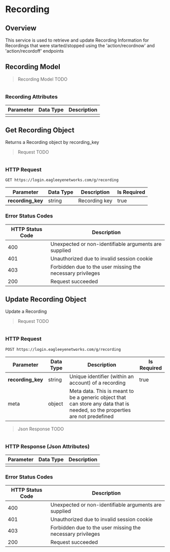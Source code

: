 # Recording

<!--===================================================================-->
## Overview
<!--===================================================================-->

This service is used to retrieve and update Recording Information for Recordings that were started/stopped using the 'action/recordnow' and 'action/recordoff' endpoints

<!--===================================================================-->
## Recording Model
<!--===================================================================-->

> Recording Model TODO

```json
```

### Recording Attributes

Parameter | Data Type | Description
--------- | --------- | -----------
<p hidden>???</p> | <p hidden>???</p> | <p hidden>???</p>



<!--===================================================================-->
## Get Recording Object
<!--===================================================================-->

Returns a Recording object by recording_key

> Request TODO

```shell
```

### HTTP Request

`GET https://login.eagleeyenetworks.com/g/recording`

Parameter         | Data Type | Description | Is Required
---------         | --------- | ----------- | -----------
**recording_key** | string    | Recording key | true

### Error Status Codes

HTTP Status Code | Description
---------------- | -----------
400	| Unexpected or non-identifiable arguments are supplied
401	| Unauthorized due to invalid session cookie
403	| Forbidden due to the user missing the necessary privileges
200	| Request succeeded

<!--===================================================================-->
## Update Recording Object
<!--===================================================================-->

Update a Recording

> Request TODO

```shell
```

### HTTP Request

`POST https://login.eagleeyenetworks.com/g/recording`

Parameter         | Data Type | Description | Is Required
---------         | --------- | ----------- | -----------
**recording_key** | string    | Unique identifier (within an account) of a recording | true
meta              | object    | Meta data. This is meant to be a generic object that can store any data that is needed, so the properties are not predefined

> Json Response TODO

```json
```

### HTTP Response (Json Attributes)

Parameter | Data Type | Description
--------- | --------- | -----------
<p hidden>???</p> | <p hidden>???</p> | <p hidden>???</p>



### Error Status Codes

HTTP Status Code | Description
---------------- | -----------
400	| Unexpected or non-identifiable arguments are supplied
401	| Unauthorized due to invalid session cookie
403	| Forbidden due to the user missing the necessary privileges
200	| Request succeeded
